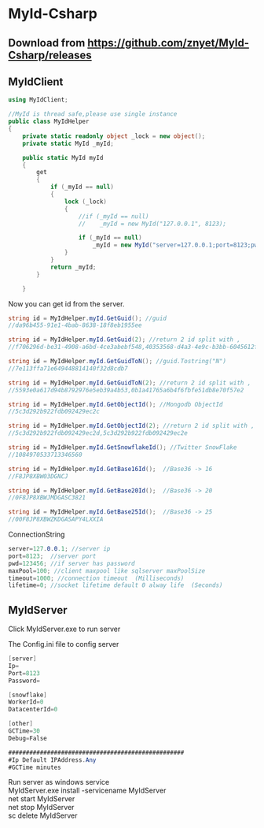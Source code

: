 # MyId-Csharp
## Download from https://github.com/znyet/MyId-Csharp/releases
## MyIdClient
```c#
using MyIdClient;

//MyId is thread safe,please use single instance
public class MyIdHelper
{
    private static readonly object _lock = new object();
    private static MyId _myId;

    public static MyId myId
    {
        get
        {
            if (_myId == null)
            {
                lock (_lock)
                {
                    //if (_myId == null)
                    //    _myId = new MyId("127.0.0.1", 8123);

                    if (_myId == null)
                        _myId = new MyId("server=127.0.0.1;port=8123;pwd=123456;maxPool=100;timeout=1000;lifetime=0");
                }
            }
            return _myId;
        }

    }

```

Now you can get id from the server.

```c#
string id = MyIdHelper.myId.GetGuid(); //guid
//da96b455-91e1-4bab-8638-18f8eb1955ee

string id = MyIdHelper.myId.GetGuid(2); //return 2 id split with ,
//f706296d-be31-4908-a6bd-4ce3abebf548,40353568-d4a3-4e9c-b3bb-6045612f7f55

string id = MyIdHelper.myId.GetGuidToN(); //guid.Tostring("N")
//7e113ffa71e649448814140f32d8cdb7

string id = MyIdHelper.myId.GetGuidToN(2); //return 2 id split with ,
//5593e0a617d94b8792976e5eb39a4b53,0b1a41765a6b4f6fbfe51db8e70f57e2

string id = MyIdHelper.myId.GetObjectId(); //Mongodb ObjectId
//5c3d292b922fdb092429ec2c

string id = MyIdHelper.myId.GetObjectId(2); //return 2 id split with ,
//5c3d292b922fdb092429ec2d,5c3d292b922fdb092429ec2e

string id = MyIdHelper.myId.GetSnowflakeId(); //Twitter SnowFlake
//1084970533713346560

string id = MyIdHelper.myId.GetBase16Id();  //Base36 -> 16
//F8JP8XBW03DGNCJ

string id = MyIdHelper.myId.GetBase20Id();  //Base36 -> 20
//0F8JP8XBWJMDGASC3821

string id = MyIdHelper.myId.GetBase25Id();  //Base36 -> 25
//00F8JP8XBWZKDGASAPY4LXXIA
```

ConnectionString
```c#
server=127.0.0.1; //server ip
port=8123;  //server port
pwd=123456; //if server has password
maxPool=100; //client maxpool like sqlserver maxPoolSize
timeout=1000; //connection timeout  (Milliseconds)
lifetime=0; //socket lifetime default 0 alway life  (Seconds)
```

## MyIdServer
Click MyIdServer.exe to run server<br>

The Config.ini file to config server<br>
```c#
[server]
Ip=
Port=8123
Password=

[snowflake]
WorkerId=0
DatacenterId=0

[other]
GCTime=30
Debug=False

##################################################
#Ip Default IPAddress.Any
#GCTime minutes
```
Run server as windows service<br>
MyIdServer.exe install -servicename MyIdServer <br>
net start MyIdServer <br>
net stop MyIdServer <br>
sc delete MyIdServer<br>


